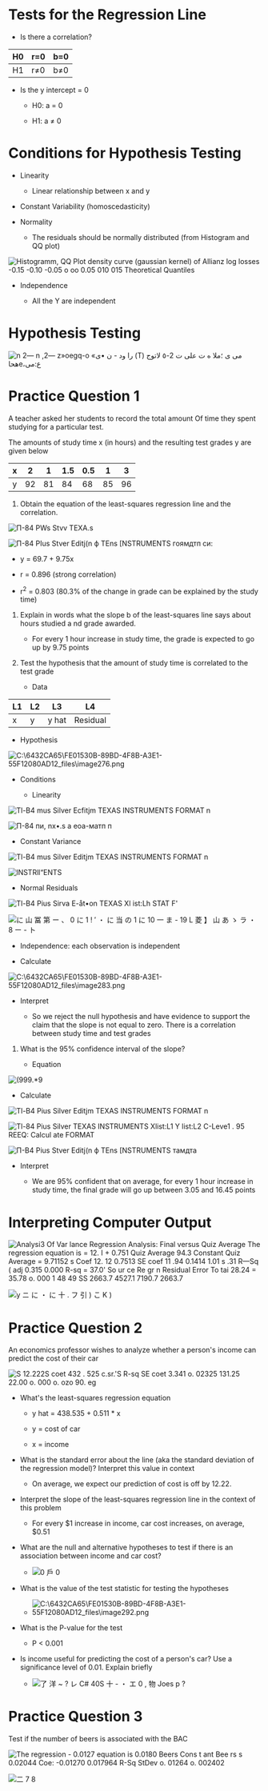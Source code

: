 # Tests for the Regression Line

  -  Is there a correlation?

| H0 | r=0 | b=0 |
| -- | --- | --- |
| H1 | r≠0 | b≠0 |

  -  Is the y intercept = 0
    
      -  H0: a = 0
    
      -  H1: a ≠ 0

# Conditions for Hypothesis Testing

  -  Linearity
    
      -  Linear relationship between x and y

  -  Constant Variability (homoscedasticity)

  -  Normality
    
      -  The residuals should be normally distributed (from Histogram
         and QQ plot)

 ![Histogramm, QQ Plot density curve (gaussian kernel) of Allianz log
 losses -0.15 -0.10 -0.05 o oo 0.05 010 015 Theoretical Quantiles
 ](./media/image272.png)

  -  Independence
    
      -  All the Y are independent

# Hypothesis Testing

 ![n 2— n ,2— z»oegq-o «را ود - ن •ى (T) مى ى ؛ملا ه ت على ت 2-٥ لاتوج
 هحاe،ع:مى ](./media/image273.png)

# Practice Question 1

 A teacher asked her students to record the total amount Of time they
 spent studying for a particular test.
 
 The amounts of study time x (in hours) and the resulting test grades y
 are given below

| x | 2  | 1  | 1.5 | 0.5 | 1  | 3  |
| - | -- | -- | --- | --- | -- | -- |
| y | 92 | 81 | 84  | 68  | 85 | 96 |

1.   Obtain the equation of the least-squares regression line and the
     correlation.

 ![П-84 PWs Stvv TEXA.s ](./media/image274.png)
 
 ![П-84 PIus Stver Editj(n ф TEns \[NSTRUMENTS гоямдтп си:
 ](./media/image275.png)

  -  y = 69.7 + 9.75x

  -  r = 0.896 (strong correlation)

  -  r<sup>2</sup> = 0.803 (80.3% of the change in grade can be
     explained by the study time)

<!-- end list -->

1.   Explain in words what the slope b of the least-squares line says
     about hours studied a nd grade awarded.
    
      -  For every 1 hour increase in study time, the grade is expected
         to go up by 9.75 points

2.   Test the hypothesis that the amount of study time is correlated to
     the test grade
    
      -  Data

| L1 | L2 | L3    | L4       |
| -- | -- | ----- | -------- |
| x  | y  | y hat | Residual |

  -  Hypothesis

 ![C:\\6432CA65\\FE01530B-89BD-4F8B-A3E1-55F12080AD12\_files\\image276.png](./media/image276.png)

  -  Conditions
    
      -  Linearity

 ![Tl-B4 mus Silver Ecfitjm TEXAS INSTRUMENTS FORMAT n
 ](./media/image277.png)
 
 ![П-84 пи, nx•.s а еоа-матп п ](./media/image278.png)

  -  Constant Variance

 ![Tl-B4 mus Silver Editjm TEXAS INSTRUMENTS FORMAT n
 ](./media/image279.png)
 
 ![lNSTRll“ENTS ](./media/image280.png)

  -  Normal Residuals

 ![Tl-B4 Pius Sirva E-åt•on TEXAS Xl ist:Lh STAT F'
 ](./media/image281.png)
 
 ![に 山 冨 第 ー 、 0 に 1 \! ′ ・ に 当 の 1 に 10 一 ま - 19 L 菱 】 山 あ ゝ ラ ・ 8 ー -
 ト ](./media/image282.png)

  -  Independence: each observation is
 independent

<!-- end list -->

  -  Calculate

 ![C:\\6432CA65\\FE01530B-89BD-4F8B-A3E1-55F12080AD12\_files\\image283.png](./media/image283.png)

  -  Interpret
    
      -  So we reject the null hypothesis and have evidence to support
         the claim that the slope is not equal to zero. There is a
         correlation between study time and test grades

<!-- end list -->

1.   What is the 95% confidence interval of the slope?
    
      -  Equation

 ![(999.\*9 ](./media/image284.png)

  -  Calculate

 ![Tl-B4 Pius Silver Editjm TEXAS INSTRUMENTS FORMAT n
 ](./media/image285.png)
 
 ![Tl-84 Pius Silver TEXAS INSTRUMENTS Xlist:L1 Y list:L2 C-Leve1 . 95
 REEQ: Calcul ate FORMAT ](./media/image286.png)
 
 ![П-В4 Pius Stver Editj(n ф TEns \[NSTRUMENTS тамдта
 ](./media/image287.png)

  -  Interpret
    
      -  We are 95% confident that on average, for every 1 hour
         increase in study time, the final grade will go up between
         3.05 and 16.45 points

# Interpreting Computer Output

 ![Analysi3 Of Var lance Regression Analysis: Final versus Quiz Average
 The regression equation is = 12. I + 0.751 Quiz Average 94.3 Constant
 Quiz Average = 9.71152 s Coef 12. 12 0.7513 SE coef 11 .94 0.1414 1.01
 s .31 R—Sq ( adj 0.315 0.000 R-sq = 37.0' So ur ce Re gr n Residual
 Error To tai 28.24 = 35.78 o. 000 1 48 49 SS 2663.7 4527.1 7190.7
 2663.7 ](./media/image288.png)
 
 ![y ニ に ・ に 十 . フ 引 ) こ K ) ](./media/image289.png)

# Practice Question 2

 An economics professor wishes to analyze whether a person's income can
 predict the cost of their car
 
 ![S 12.222S coet 432 . 525 c.sr.'S R-sq SE coet 3.341 o. 02325 131.25
 22.00 o. 000 o. ozo 90. eg ](./media/image290.png)

  -  What's the least-squares regression equation
    
      -  y hat = 438.535 + 0.511 \* x
    
      -  y = cost of car
    
      -  x = income

  -  What is the standard error about the line (aka the standard
     deviation of the regression model)? Interpret this value in
     context
    
      -  On average, we expect our prediction of cost is off by 12.22.

  -  Interpret the slope of the least-squares regression line in the
     context of this problem
    
      -  For every $1 increase in income, car cost increases, on
         average, $0.51

  -  What are the null and alternative hypotheses to test if there is
     an association between income and car cost?
    
      -  ![0 戶 0 ](./media/image291.png)

  -  What is the value of the test statistic for testing the hypotheses
    
      -  ![C:\\6432CA65\\FE01530B-89BD-4F8B-A3E1-55F12080AD12\_files\\image292.png](./media/image292.png)

  -  What is the P-value for the test
    
      -  P < 0.001

  -  Is income useful for predicting the cost of a person's car? Use a
     significance level of 0.01. Explain briefly
    
      -  ![了 洋 ~ ? レ C\# 40S 十 - ・ エ 0 , 物 Joes p ?
         ](./media/image293.png)

# Practice Question 3

 Test if the number of beers is associated with the BAC
 
 ![The regression - 0.0127 equation is 0.0180 Beers Cons t ant Bee rs s
 0.02044 Coe: -0.01270 0.017964 R-Sq StDev o. 01264 o. 002402
 ](./media/image294.png)
 
 ![二 7 8 ](./media/image295.png)